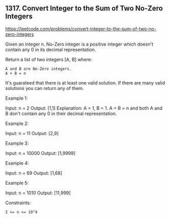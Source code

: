 ## 1317. Convert Integer to the Sum of Two No-Zero Integers

https://leetcode.com/problems/convert-integer-to-the-sum-of-two-no-zero-integers

Given an integer n. No-Zero integer is a positive integer which doesn't contain any 0 in its decimal representation.

Return a list of two integers [A, B] where:

    A and B are No-Zero integers.
    A + B = n

It's guarateed that there is at least one valid solution. If there are many valid solutions you can return any of them.

Example 1:

Input: n = 2
Output: [1,1]
Explanation: A = 1, B = 1. A + B = n and both A and B don't contain any 0 in their decimal representation.

Example 2:

Input: n = 11
Output: [2,9]

Example 3:

Input: n = 10000
Output: [1,9999]

Example 4:

Input: n = 69
Output: [1,68]

Example 5:

Input: n = 1010
Output: [11,999]

Constraints:

    2 <= n <= 10^4
